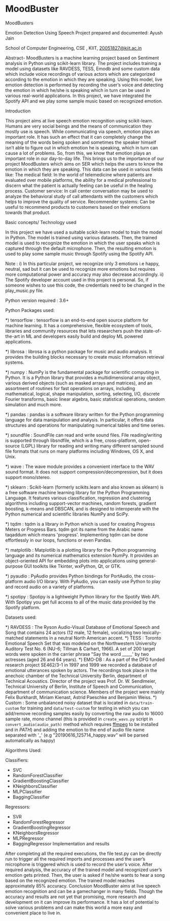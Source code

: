 # MoodBuster

MoodBusters

Emotion Detection Using Speech
Project prepared and documented: Ayush Jain

School of Computer Engineering, CSE , KIIT, 
20051827@kiit.ac.in


Abstract- MoodBusters is a machine learning project based on Sentiment analysis in Python using scikit-learn library. The project includes training a model using datasets like RAVDESS, TESS, Emodb and some custom data which include voice recordings of various actors which are categorized according to the emotion in which they are speaking. Using this model, live emotion detection is performed by recording the user’s voice and detecting the emotion in which he/she is speaking which in turn can be used in various real-world applications. In this project, we have integrated the Spotify API and we play some sample music based on recognized emotion. 

Introduction

This project aims at live speech emotion recognition using scikit-learn. Humans are very social beings and the means of communication they mostly use is speech. While communicating via speech, emotion plays an important role. It has such an effect that it can completely change the meaning of the words being spoken and sometimes the speaker himself isn’t able to figure out in which emotion he is speaking, which in turn can cause a lot of problems. 
So, from this, we know that emotion plays an important role in our day-to-day life. This brings us to the importance of our project MoodBusters which aims on SER which helps the users to know the emotion in which they are speaking. This data can be used in various fields like:
The medical field: In the world of telemedicine where patients are evaluated over mobile platforms, the ability for a medical professional to discern what the patient is actually feeling can be useful in the healing process.
Customer service: In call center conversation may be used to analyze the behavioral study of call attendants with the customers which helps to improve the quality of service.
Recommender systems: Can be useful to recommend products to customers based on their emotions towards that product.
 
Basic concepts/ Technology used

In this project we have used a suitable scikit-learn model to train the model in Python. The model is trained using various datasets. Then, the trained model is used to recognize the emotion in which the user speaks which is captured through the default microphone. Then, the resulting emotion is used to play some sample music through Spotify using the Spotify API.

Note : 
i) In this particular project, we recognize only 3 emotions i.e happy, neutral, sad but it can be used to recognize more emotions but requires more computational power and accuracy may also decrease accordingly.
ii) The Spotify developer account used in this project is personal. So, if someone wishes to use this code, the credentials need to be changed in the play_music.py file.

Python version required : 3.6+

Python Packages used:

*) tensorflow : tensorflow is an end-to-end open source platform for machine learning. It has a comprehensive, flexible ecosystem of tools, libraries and community resources that lets researchers push the state-of-the-art in ML and developers easily build and deploy ML powered applications.

*) librosa : librosa is a python package for music and audio analysis. It provides the building blocks necessary to create music information retrieval systems.

*) numpy : NumPy is the fundamental package for scientific computing in Python. It is a Python library that provides a multidimensional array object, various derived objects (such as masked arrays and matrices), and an assortment of routines for fast operations on arrays, including mathematical, logical, shape manipulation, sorting, selecting, I/O, discrete Fourier transforms, basic linear algebra, basic statistical operations, random simulation and much more.

*) pandas : pandas is a software library written for the Python programming language for data manipulation and analysis. In particular, it offers data structures and operations for manipulating numerical tables and time series.

*) soundfile : SoundFile can read and write sound files. File reading/writing is supported through libsndfile, which is a free, cross-platform, open-source (LGPL) library for reading and writing many different sampled sound file formats that runs on many platforms including Windows, OS X, and Unix.

*) wave : The wave module provides a convenient interface to the WAV sound format. It does not support compression/decompression, but it does support mono/stereo.

*) sklearn : Scikit-learn (formerly scikits.learn and also known as sklearn) is a free software machine learning library for the Python Programming Language. It features various classification, regression and clustering algorithms including support-vector machines, random forests, gradient boosting, k-means and DBSCAN, and is designed to interoperate with the Python numerical and scientific libraries NumPy and SciPy.

*) tqdm : tqdm is a library in Python which is used for creating Progress Meters or Progress Bars. tqdm got its name from the Arabic name taqaddum which means 'progress'. Implementing tqdm can be done effortlessly in our loops, functions or even Pandas.

*) matplotlib : Matplotlib is a plotting library for the Python programming language and its numerical mathematics extension NumPy. It provides an object-oriented API for embedding plots into applications using general-purpose GUI toolkits like Tkinter, wxPython, Qt, or GTK. 

*) pyaudio : PyAudio provides Python bindings for PortAudio, the cross-platform audio I/O library. With PyAudio, you can easily use Python to play and record audio on a variety of platforms.

*) spotipy : Spotipy is a lightweight Python library for the Spotify Web API. With Spotipy you get full access to all of the music data provided by the Spotify platform.

Datasets used:

*) RAVDESS : The Ryson Audio-Visual Database of Emotional Speech and Song that contains 24 actors (12 male, 12 female), vocalizing two lexically-matched statements in a neutral North American accent.
*) TESS : Toronto Emotional Speech Set that was modeled on the Northwestern University Auditory Test No. 6 (NU-6; Tillman & Carhart, 1966). A set of 200 target words were spoken in the carrier phrase "Say the word _____' by two actresses (aged 26 and 64 years).
*) EMO-DB : As a part of the DFG funded research project SE462/3-1 in 1997 and 1999 we recorded a database of emotional utterances spoken by actors. The recordings took place in the anechoic chamber of the Technical University Berlin, department of Technical Acoustics. Director of the project was Prof. Dr. W. Sendlmeier, Technical University of Berlin, Institute of Speech and Communication, department of communication science. Members of the project were mainly Felix Burkhardt, Miriam Kienast, Astrid Paeschke and Benjamin Weiss.
*) Custom : Some unbalanced noisy dataset that is located in `data/train-custom` for training and `data/test-custom` for testing in which you can add/remove recording samples easily by converting the raw audio to 16000 sample rate, mono channel (this is provided in `create_wavs.py` script in ``convert_audio(audio_path)`` method which requires [ffmpeg](https://ffmpeg.org/) to be installed and in *PATH*) and adding the emotion to the end of audio file name separated with '_' (e.g "20190616_125714_happy.wav" will be parsed automatically as happy)




Algorithms Used:

Classifiers:
- SVC
- RandomForestClassifier
- GradientBoostingClassifier
- KNeighborsClassifier
- MLPClassifier
- BaggingClassifier

Regressors:
- SVR
- RandomForestRegressor
- GradientBoostingRegressor
- KNeighborsRegressor
- MLPRegressor
- BaggingRegressor
Implementation and results 

After completing all the required executions, the file test.py can be directly run to trigger all the required imports and processes and the user’s microphone is triggered which is used to record the user’s voice. After required analysis, the accuracy of the trained model and recognized user’s emotion gets printed. Then, the user is asked if he/she wants to hear a song based on the recognized emotion. The trained model reaches approximately 85% accuracy. 
Conclusion
MoodBuster aims at live speech emotion recognition and can be a gamechanger in many fields. Though the accuracy and results are not yet that promising, more research and development on it can improve its performance. It has a lot of potential to solve various problems and can make this world a more easy and convenient place to live in. 

